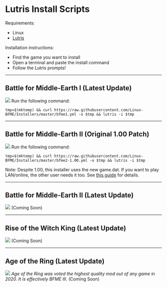 # Lutris Install Scripts

Requirements:

* Linux
* [Lutris](https://lutris.net/downloads/)

Installation instructions:
* Find the game you want to install
* Open a terminal and paste the install command
* Follow the Lutris prompts!

*****

## Battle for Middle-Earth I (Latest Update)
![](https://i.imgur.com/ywMoJE2.jpg)
Run the following command:

`tmp=$(mktemp) && curl https://raw.githubusercontent.com/Linux-BFME/Installers/master/bfme1.yml -o $tmp && lutris -i $tmp`

*****

## Battle for Middle-Earth II (Original 1.00 Patch)
![](https://i.imgur.com/G0NEN9r.jpg)
Run the following command:

`tmp=$(mktemp) && curl https://raw.githubusercontent.com/Linux-BFME/Installers/master/bfme2-1.00.yml -o $tmp && lutris -i $tmp`


Note: Despite 1.00, this installer uses the new game.dat. If you want to play LAN/online, the other user needs it too. See [this guide](https://forums.revora.net/topic/105190-bfme1bfme2rotwk-games-download-installation-guide/) for details.

*****

## Battle for Middle-Earth II (Latest Update)
![](https://i.imgur.com/G0NEN9r.jpg)
(Coming Soon)

*****

## Rise of the Witch King (Latest Update)
![](https://i.imgur.com/4xpC3mN.jpg)
(Coming Soon)

*****

## Age of the Ring (Latest Update)
![](https://i.imgur.com/YqDRWKd.png)
*Age of the Ring was voted the highest quality mod out of any game in 2020. It is effectively BFME III.*
(Coming Soon)
